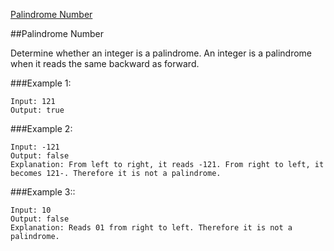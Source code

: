 [Palindrome Number](https://leetcode.com/problems/palindrome-number/)

##Palindrome Number

Determine whether an integer is a palindrome. An integer is a palindrome when it reads the same backward as forward.

###Example 1:

```
Input: 121
Output: true
```
###Example 2:
```
Input: -121
Output: false
Explanation: From left to right, it reads -121. From right to left, it becomes 121-. Therefore it is not a palindrome.
```

###Example 3::

```
Input: 10
Output: false
Explanation: Reads 01 from right to left. Therefore it is not a palindrome.
```
